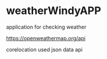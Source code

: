 # weatherWindyAPP


application for checking weather


https://openweathermap.org/api


corelocation used
json data
api
